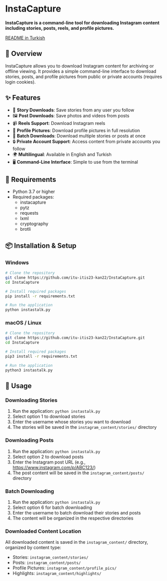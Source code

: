 # InstaCapture

**InstaCapture is a command-line tool for downloading Instagram content including stories, posts, reels, and profile pictures.**

[README in Turkish](README.tr.md)

## 📱 Overview

InstaCapture allows you to download Instagram content for archiving or offline viewing. It provides a simple command-line interface to download stories, posts, and profile pictures from public or private accounts (requires login cookies).

## ✨ Features

- 📸 **Story Downloads**: Save stories from any user you follow
- 🖼️ **Post Downloads**: Save photos and videos from posts
- 📹 **Reels Support**: Download Instagram reels
- 👤 **Profile Pictures**: Download profile pictures in full resolution
- 🔄 **Batch Downloads**: Download multiple stories or posts at once
- 🔒 **Private Account Support**: Access content from private accounts you follow
- 🌍 **Multilingual**: Available in English and Turkish
- 🖥️ **Command-Line Interface**: Simple to use from the terminal

## 🔧 Requirements

- Python 3.7 or higher
- Required packages:
  - instacapture
  - pytz
  - requests
  - lxml
  - cryptography
  - brotli

## 📦 Installation & Setup

### Windows
```bash
# Clone the repository
git clone https://github.com/itu-itis23-kan22/InstaCapture.git
cd InstaCapture

# Install required packages
pip install -r requirements.txt

# Run the application
python instastalk.py
```

### macOS / Linux
```bash
# Clone the repository
git clone https://github.com/itu-itis23-kan22/InstaCapture.git
cd InstaCapture

# Install required packages
pip3 install -r requirements.txt

# Run the application
python3 instastalk.py
```

## 📝 Usage

### Downloading Stories
1. Run the application: `python instastalk.py`
2. Select option 1 to download stories
3. Enter the username whose stories you want to download
4. The stories will be saved in the `instagram_content/stories/` directory

### Downloading Posts
1. Run the application: `python instastalk.py`
2. Select option 2 to download posts
3. Enter the Instagram post URL (e.g., https://www.instagram.com/p/ABC123/)
4. The post content will be saved in the `instagram_content/posts/` directory

### Batch Downloading
1. Run the application: `python instastalk.py`
2. Select option 6 for batch downloading
3. Enter the username to batch download their stories and posts
4. The content will be organized in the respective directories

### Downloaded Content Location
All downloaded content is saved in the `instagram_content/` directory, organized by content type:
- Stories: `instagram_content/stories/`
- Posts: `instagram_content/posts/`
- Profile Pictures: `instagram_content/profile_pics/`
- Highlights: `instagram_content/highlights/`